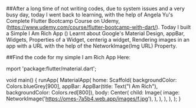 ##After a long time of not writing codes, due to system issues and a very busy day, today I went back to learning, with the help of Angela Yu's Complete Flutter Bootcamp Course on Udemy, (https://www.udemy.com/course/flutter-bootcamp-with-dart/). 
Today I built a Simple I Am Rich App ()
Learnt about Google's Material Design, appBar, Widgets, Properties of a Widget, centerig a widget, Rendering images in an app with a URL with the help of the NetworkImage(Img URL) Property. 

##Find the code for my simple I am Rich App Here: 

mport 'package:flutter/material.dart';

void main() {
  runApp(
    MaterialApp(
      home: Scaffold(
        backgroundColor: Colors.blueGrey[900],
        appBar:
            AppBar(title: Text("I Am Rich"), backgroundColor: Colors.red[800]),
        body: Center(
          child: Image(
            image: NetworkImage('https://omes-7a5b4.web.app/images/f.jpg'),
          ),
        ),
      ),
    ),
  );
}
